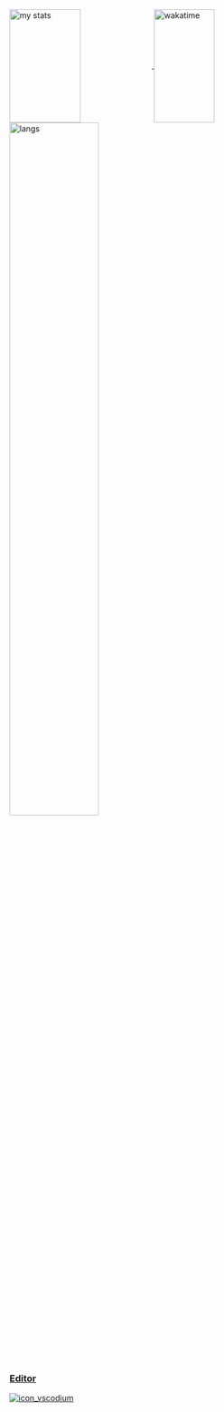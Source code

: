 <a href="https://github.com/UnknownSuperficialNight">
<img alt="my stats" align="center" height=200 width="50%" src="https://github-readme-stats.vercel.app/api?username=UnknownSuperficialNight&show_icons=true&theme=neon&locale=en&hide_border=true"/>
</a>
<a href="https://github.com/UnknownSuperficialNight">
<img alt="wakatime" align="center" height=200 width="46%" src="https://github-readme-stats.vercel.app/api/wakatime?username=SuperficialNight&theme=codeSTACKr&custom_title=Time%20Spent:&line_height=10&langs_count=10&bg_color=60,581845,7986cb"/>
</a>
<a href="https://github.com/UnknownSuperficialNight">
<img alt="langs" align="center"  width="56%" src="https://github-readme-stats.vercel.app/api/top-langs/?username=UnknownSuperficialNight&show_icons=true&theme=blue_navy&layout=donut&hide_border=true"/>
</a>

<a href="https://github.com/UnknownSuperficialNight">

### Editor

<img alt="icon_vscodium" align="bottom" src="https://img.shields.io/badge/VSCodium-00ff00?style=for-the-badge&logo=vscodium&logoColor=2F80ED&labelColor=000000&color=708090&link=https%3A%2F%2Fvscodium.com"/>
</a>
